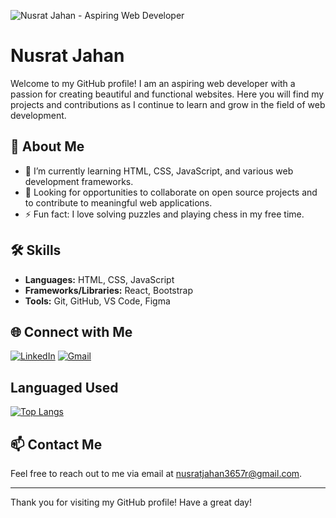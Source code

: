 ![Nusrat Jahan - Aspiring Web Developer](https://i.ibb.co/VQLWdg5/Get-started-in-Canva.png)

# Nusrat Jahan

Welcome to my GitHub profile! I am an aspiring web developer with a passion for creating beautiful and functional websites. Here you will find my projects and contributions as I continue to learn and grow in the field of web development.

## 🚀 About Me

- 🌱 I’m currently learning HTML, CSS, JavaScript, and various web development frameworks.
- 💼 Looking for opportunities to collaborate on open source projects and to contribute to meaningful web applications.
- ⚡ Fun fact: I love solving puzzles and playing chess in my free time.

## 🛠️ Skills

- **Languages:** HTML, CSS, JavaScript
- **Frameworks/Libraries:** React, Bootstrap
- **Tools:** Git, GitHub, VS Code, Figma

## 🌐 Connect with Me

[![LinkedIn](https://img.shields.io/badge/LinkedIn-0077B5?style=for-the-badge&logo=linkedin&logoColor=white)](https://www.linkedin.com/in/nusrat-jahan-b12174307/)
[![Gmail](https://img.shields.io/badge/Gmail-D14836?style=for-the-badge&logo=gmail&logoColor=white)](mailto:nusratjahan3657r@gmail.com)

## Languaged Used

[![Top Langs](https://github-readme-stats.vercel.app/api/top-langs/?username=nusrat3657&layout=donut)](https://github.com/nusrat3657/github-readme-stats)

## 📫 Contact Me

Feel free to reach out to me via email at [nusratjahan3657r@gmail.com](mailto:nusratjahan3657r@gmail.com).

---

Thank you for visiting my GitHub profile! Have a great day!
